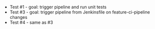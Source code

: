- Test #1 - goal: trigger pipeline and run unit tests
- Test #3 - goal: trigger pipeline from Jenkinsfile on feature-ci-pipeline changes
- Test #4 - same as #3
